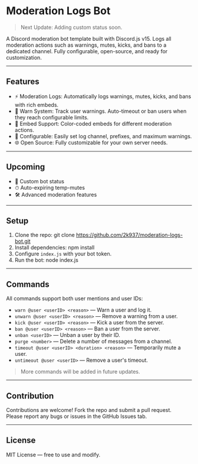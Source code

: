 # Moderation Logs Bot

> Next Update: Adding custom status soon.

A Discord moderation bot template built with Discord.js v15. Logs all moderation actions such as warnings, mutes, kicks, and bans to a dedicated channel. Fully configurable, open-source, and ready for customization.

---

## Features

- ⚡ Moderation Logs: Automatically logs warnings, mutes, kicks, and bans with rich embeds.
- 📝 Warn System: Track user warnings. Auto-timeout or ban users when they reach configurable limits.
- 🎨 Embed Support: Color-coded embeds for different moderation actions.
- 🔧 Configurable: Easily set log channel, prefixes, and maximum warnings.
- 🌐 Open Source: Fully customizable for your own server needs.

---

## Upcoming

- 🌟 Custom bot status
- ⏱ Auto-expiring temp-mutes
- 🛠 Advanced moderation features

---

## Setup

1. Clone the repo: git clone https://github.com/2k937/moderation-logs-bot.git
2. Install dependencies: npm install
3. Configure `index.js` with your bot token.
4. Run the bot: node index.js



---

## Commands

All commands support both user mentions and user IDs:

- `warn @user <userID> <reason>` — Warn a user and log it.
- `unwarn @user <userID> <reason>` — Remove a warning from a user.
- `kick @user <userID> <reason>` — Kick a user from the server.
- `ban @user <userID> <reason>` — Ban a user from the server.
- `unban <userID>` — Unban a user by their ID.
- `purge <number>` — Delete a number of messages from a channel.
- `timeout @user <userID> <duration> <reason>` — Temporarily mute a user.
- `untimeout @user <userID>` — Remove a user's timeout.

> More commands will be added in future updates.

---

## Contribution

Contributions are welcome! Fork the repo and submit a pull request.  
Please report any bugs or issues in the GitHub Issues tab.

---

## License


MIT License — free to use and modify.


